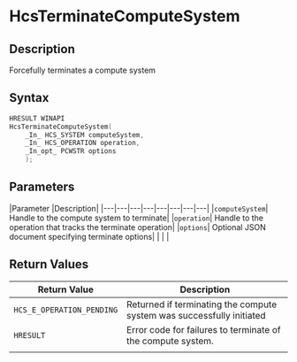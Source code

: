 # HcsTerminateComputeSystem

## Description
Forcefully terminates a compute system

## Syntax
```cpp
HRESULT WINAPI
HcsTerminateComputeSystem(
    _In_ HCS_SYSTEM computeSystem,
    _In_ HCS_OPERATION operation,
    _In_opt_ PCWSTR options
    );
```
## Parameters
|Parameter     |Description|
|---|---|---|---|---|---|---|---| 
|`computeSystem`| Handle to the compute system to terminate|
|`operation`| Handle to the operation that tracks the terminate operation|
|`options`| Optional JSON document specifying terminate options| 
|    |    | 

## Return Values
|Return Value | Description|
|---|---|
|`HCS_E_OPERATION_PENDING`|Returned if terminating the compute system was successfully initiated|
|`HRESULT`|Error code for failures to terminate of the compute system.|
|     |     |